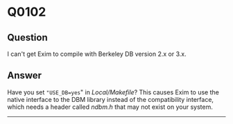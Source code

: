 Q0102
=====

Question
--------

I can't get Exim to compile with Berkeley DB version 2.x or 3.x.

Answer
------

Have you set `"USE_DB=yes`" in *Local/Makefile*? This causes Exim to use
the native interface to the DBM library instead of the compatibility
interface, which needs a header called *ndbm.h* that may not exist on
your system.

* * * * *
